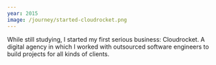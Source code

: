 ```yaml
---
year: 2015
image: /journey/started-cloudrocket.png
---
```


While still studying, I started my first serious business: Cloudrocket. A digital agency in which I worked with outsourced software engineers to build projects for all kinds of clients.
